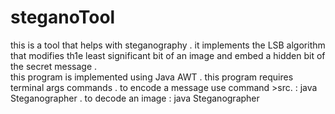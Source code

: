 # steganoTool
this is a tool that helps with steganography . it implements the LSB algorithm that modifies th1e least significant bit of an image and embed a hidden bit of the secret message .  
this program is implemented using Java AWT .
this program requires terminal args commands . 
to encode a message use command >src. : java Steganographer  <path to cover image> <path to text file>.
to decode an image : java Steganographer <path to image with hidden message>.
